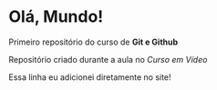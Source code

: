 # Olá, Mundo!
Primeiro repositório do curso de **Git e Github**

Repositório criado durante a aula no *Curso em Vídeo*

Essa linha eu adicionei diretamente no site!

